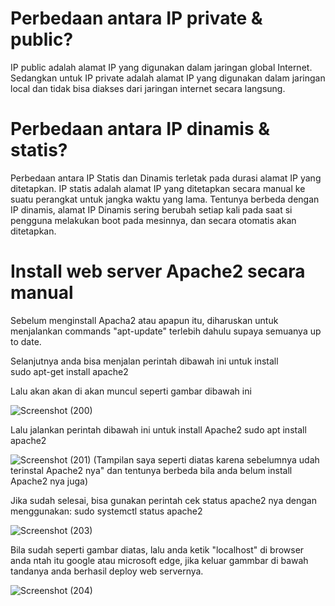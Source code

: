 # Perbedaan antara IP private & public?
IP public adalah alamat IP yang digunakan dalam jaringan global Internet. Sedangkan untuk IP private adalah alamat IP yang digunakan dalam jaringan local dan tidak bisa diakses dari jaringan internet secara langsung.

# Perbedaan antara IP dinamis & statis?

Perbedaan antara IP Statis dan Dinamis terletak pada durasi alamat IP yang ditetapkan. IP statis adalah alamat IP yang ditetapkan secara manual ke suatu perangkat untuk jangka waktu yang lama. Tentunya berbeda dengan IP dinamis, alamat IP Dinamis sering berubah setiap kali pada saat si pengguna melakukan boot pada mesinnya, dan secara otomatis akan ditetapkan.

# Install web server Apache2 secara manual 

Sebelum menginstall Apacha2 atau apapun itu, diharuskan untuk menjalankan commands "apt-update" terlebih dahulu supaya semuanya up to date.

Selanjutnya anda bisa menjalan perintah dibawah ini untuk install  
sudo apt-get install apache2 

Lalu akan akan di akan muncul seperti gambar dibawah ini 

![Screenshot (200)](https://user-images.githubusercontent.com/109257850/202212795-e800af0a-aa12-4ec6-bf44-406c8014b51f.png)

Lalu jalankan perintah dibawah ini untuk install Apache2
sudo apt install apache2

![Screenshot (201)](https://user-images.githubusercontent.com/109257850/202213292-96d8ab44-8f39-4556-8949-cc4c35bd1311.png)
(Tampilan saya seperti diatas karena sebelumnya udah terinstal Apache2 nya" dan tentunya berbeda bila anda belum install Apache2 nya juga)

Jika sudah selesai, bisa gunakan perintah cek status apache2 nya dengan menggunakan:
sudo systemctl status apache2

![Screenshot (203)](https://user-images.githubusercontent.com/109257850/202216289-65bbb796-547b-4cc3-95d9-610b86ef6195.png)

Bila sudah seperti gambar diatas, lalu anda ketik "localhost" di browser anda ntah itu google atau microsoft edge, jika keluar gammbar di bawah tandanya anda berhasil deploy web servernya.

![Screenshot (204)](https://user-images.githubusercontent.com/109257850/202228095-2a954fc1-4edc-4af6-b76d-4a27bd33ceda.png)








































